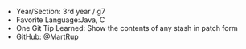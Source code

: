 - Year/Section: 3rd year / g7
- Favorite Language:Java, C
- One Git Tip Learned: Show the contents of any stash in patch form
- GitHub: @MartRup